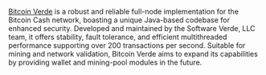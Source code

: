 [Bitcoin Verde](https://bitcoinverde.org/) is a robust and reliable full-node implementation for the Bitcoin Cash network, boasting a unique Java-based codebase for enhanced security. Developed and maintained by the Software Verde, LLC team, it offers stability, fault tolerance, and efficient multithreaded performance supporting over 200 transactions per second. Suitable for mining and network validation, Bitcoin Verde aims to expand its capabilities by providing wallet and mining-pool modules in the future.